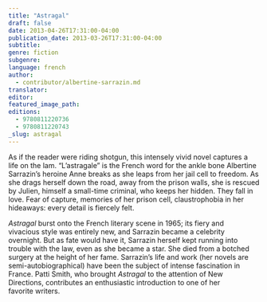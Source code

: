```yaml
---
title: "Astragal"
draft: false
date: 2013-04-26T17:31:00-04:00
publication_date: 2013-03-26T17:31:00-04:00
subtitle:
genre: fiction
subgenre:
language: french
author:
  - contributor/albertine-sarrazin.md
translator:
editor:
featured_image_path:
editions:
  - 9780811220736
  - 9780811220743
_slug: astragal
---
```


As if the reader were riding shotgun, this intensely vivid novel captures a life on the lam. “L’astragale” is the French word for the ankle bone Albertine Sarrazin’s heroine Anne breaks as she leaps from her jail cell to freedom. As she drags herself down the road, away from the prison walls, she is rescued by Julien, himself a small-time criminal, who keeps her hidden. They fall in love. Fear of capture, memories of her prison cell, claustrophobia in her hideaways: every detail is fiercely felt.

_Astragal_ burst onto the French literary scene in 1965; its fiery and vivacious style was entirely new, and Sarrazin became a celebrity overnight. But as fate would have it, Sarrazin herself kept running into trouble with the law, even as she became a star. She died from a botched surgery at the height of her fame. Sarrazin’s life and work (her novels are semi-autobiographical) have been the subject of intense fascination in France. Patti Smith, who brought _Astragal_ to the attention of New Directions, contributes an enthusiastic introduction to one of her favorite writers.

